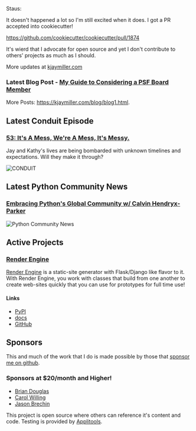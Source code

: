 Staus:
<p>It doesn't happened a lot so I'm still excited when it does. I got a PR accepted into cookiecutter!</p>

<p><a href="https://github.com/cookiecutter/cookiecutter/pull/1874">https://github.com/cookiecutter/cookiecutter/pull/1874</a></p>

<p>It's wierd that I advocate for open source and yet I don't contribute to others' projects as much as I should.</p>

More updates at [kjaymiller.com](https://kjaymiller.com/microblog/microblog-0)

### Latest Blog Post - [My Guide to Considering a PSF Board Member](https://kjaymiller.com/blog/my-guide-to-considering-a-psf-board-member.html)

More Posts: <https://kjaymiller.com/blog/blog1.html>.

## Latest Conduit Episode
### [53: It's A Mess, We're A Mess, It's Messy.](http://relay.fm/conduit/53)
Jay and Kathy's lives are being bombarded with unknown timelines and expectations. Will they make it through?

![CONDUIT](https://kjaymiller.s3-us-west-2.amazonaws.com/images/conduit_artwork.png)

## Latest Python Community News
### [Embracing Python's Global Community w/ Calvin Hendryx-Parker](https://share.transistor.fm/s/4e02abd4)
![Python Community News](https://kjaymiller.azureedge.net/media/PCN%20Logo%20V0.16.jpg)

## Active Projects

### [Render Engine]
[Render Engine] is a static-site generator with Flask/Django like flavor to it.
With Render Engine, you work with classes that build from one another to create
web-sites quickly that you can use for prototypes for full time use!

#### Links
- [PyPI](https://pypi.org/project/render-engine)
- [docs](https://render-engine.readthedocs.io)
- [GitHub](https://github.com/kjaymiller/render_engine)

## Sponsors
This and much of the work that I do is made possible by those that [sponsor me
on github](https://github.com/sponsors/kjaymiller).

### Sponsors at $20/month and Higher!
- [Brian Douglas](https://github.com/bdougie)
- [Carol Willing](https://github.com/willingc)
- [Jason Brechin](https://github.com/brechin)


This project is open source where others can reference it's content and code. Testing is provided by [Applitools](https://www.applitools.com/).


[Render Engine]: https://render-engine.readthedocs.io